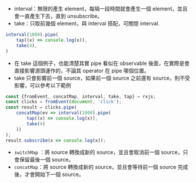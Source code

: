 
* interval：無限的產生 element，每隔一段時間就會產生一個 element，並且會一直產生下去，直到 unsubscribe。
* take：只取前幾個 element，與 interval 搭配，可關閉 interval.

```js
interval(1000).pipe(
    tap((x) => console.log(x)),
    take(4),
)
```

* 在 take 這個例子，也能清楚其實 pipe 看似在 observable 後面，在實際是會直接影響源頭運作的，不論其 operator 在 pipe 哪個位置。
* take 只會影響前一個 source，如果前一個 source 之前還有 source，則不受影響，可以參考以下範例

```js
const {fromEvent, concatMap, interval, take, tap} = rxjs;
const clicks = fromEvent(document, 'click');
const result = clicks.pipe(
    concatMap(ev => interval(1000).pipe(
        tap((x) => console.log(x)),
        take(4)
    ))
);
result.subscribe(x => console.log(x));
```
* `switchMap` ：將 source 轉換成新的 source，並且會取消前一個 source，只會保留最後一個 source。
* `concatMap`：將 source 轉換成新的 source，並且會等待前一個 source 完成後，才會開始下一個 source。
